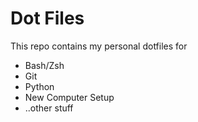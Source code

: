 # Dot Files
This repo contains my personal dotfiles for
* Bash/Zsh
* Git
* Python
* New Computer Setup
* ..other stuff